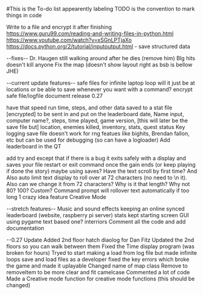 #This is the To-do list
appearently labeling TODO is the convention to mark things in code

Write to a file and encrypt it after finishing
https://www.guru99.com/reading-and-writing-files-in-python.html
https://www.youtube.com/watch?v=xSGnLPTjaXo
https://docs.python.org/2/tutorial/inputoutput.html - save structured data

--fixes--
Dr. Haugen still walking around after he dies (remove him)
BIg hits doesn't kill anyone
Fix the map (doesn't show layout right as bsb is bellow JHE)


--current update features--
safe files for infinite laptop loop
	will it just be at locations 
	or be able to save whenever you want with a command?
encrypt safe file/logfile
document
release 0.27

have that speed run time, steps, and other data saved to a stat file [encrypted] to be sent in and put on the leaderboard
	date, Name input, computer name?, steps, time played, game version,
	[this will later be the save file but] location, enemies killed, inventory, stats, quest status
	Key logging save file doesn't work for rng featues like bighits, Brendan fallon, etc but can be used for debugging (so can have a logloader) 
Add leaderboard in the QT

add try and except that if there is a bug it exits safely with a display and saves your file
restart or exit command once the gain ends (or keep playing if done the story)
	maybe using saves?
Have the text scroll by first time? And Also auto limit text display to roll over at 72 characters (no need to \n it).
	Also can we change it from 72 characters? Why is it that length? Why not 80? 100? Custom?
	Command prompt will rollover text automatically if too long
1 crazy idea feature
Creative Mode

--stretch features--
Music and sound effects
keeping an online synced leaderboard (website, raspberry pi server)
stats kept
starting screen
	GUI using pygame text based one?
interriors
Comment all the code and add documentation

--0.27 Update
Added 2nd floor hatch
diaolog for Dan Fitz
Updated the 2nd floors so you can walk between them
Fixed the Time display program (was broken for hours)
Tryed to start making a load from log file but made infinite loops
save and load files as a developer
fixed the key errors which broke the game and made it uplayable
Changed name of map class Remove to removeItem to be more clear and fit camelcase
Commented a lot of code
Made a Creative mode function for creative mode functions (this should be changed)
